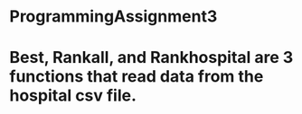 # ProgrammingAssignment3
# Best, Rankall, and Rankhospital are 3 functions that read data from the hospital csv file.
